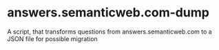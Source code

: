 # answers.semanticweb.com-dump
A script, that transforms questions from answers.semanticweb.com to a JSON file for possible migration
